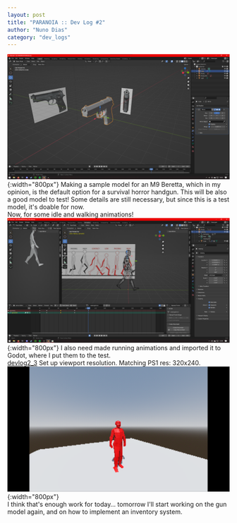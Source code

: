 ```yaml
---
layout: post
title: "PARANOIA :: Dev Log #2"
author: "Nuno Dias"
category: "dev_logs"
---
```

![devlog2_1](/assets/devlog2_1.png){:width="800px"}
Making a sample model for an M9 Beretta, which in my opinion, is the default option for a survival horror handgun. This will be also a good model to test! Some details are still necessary, but since this is a test model, it's doable for now.   
Now, for some idle and walking animations!   
![devlog2_2](/assets/devlog2_2.png){:width="800px"}
I also need made running animations and imported it to Godot, where I put them to the test.   
[devlog2_3](/assets/devlog2_3.mp4)
Set up viewport resolution. Matching PS1 res: 320x240.   
![devlog2_4](/assets/devlog2_4.png){:width="800px"}    
I think that's enough work for today… tomorrow I'll start working on the gun model again, and on how to implement an inventory system.   
